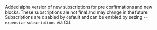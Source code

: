 Added alpha version of new subscriptions for pre confirmations and new blocks.
These subscriptions are not final and may change in the future.
Subscriptions are disabled by default and can be enabled by setting `--expensive-subscriptions` via CLI.